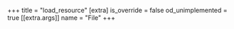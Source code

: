 +++
title = "load_resource"
[extra]
is_override = false
od_unimplemented = true
[[extra.args]]
name = "File"
+++